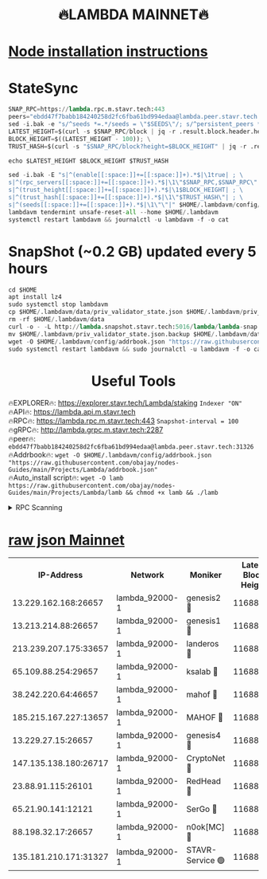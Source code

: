 <h1 align="center"> 🔥LAMBDA MAINNET🔥</h1>


[Node installation instructions](https://github.com/obajay/nodes-Guides/tree/main/Projects/Lambda)
=


# StateSync
```python
SNAP_RPC=https://lambda.rpc.m.stavr.tech:443
peers="ebdd47f7babb184240258d2fc6fba61bd994edaa@lambda.peer.stavr.tech:31326" 
sed -i.bak -e "s/^seeds *=.*/seeds = \"$SEEDS\"/; s/^persistent_peers *=.*/persistent_peers = \"$PEERS\"/" $HOME/.lambdavm/config/config.toml
LATEST_HEIGHT=$(curl -s $SNAP_RPC/block | jq -r .result.block.header.height); \
BLOCK_HEIGHT=$((LATEST_HEIGHT - 100)); \
TRUST_HASH=$(curl -s "$SNAP_RPC/block?height=$BLOCK_HEIGHT" | jq -r .result.block_id.hash)

echo $LATEST_HEIGHT $BLOCK_HEIGHT $TRUST_HASH

sed -i.bak -E "s|^(enable[[:space:]]+=[[:space:]]+).*$|\1true| ; \
s|^(rpc_servers[[:space:]]+=[[:space:]]+).*$|\1\"$SNAP_RPC,$SNAP_RPC\"| ; \
s|^(trust_height[[:space:]]+=[[:space:]]+).*$|\1$BLOCK_HEIGHT| ; \
s|^(trust_hash[[:space:]]+=[[:space:]]+).*$|\1\"$TRUST_HASH\"| ; \
s|^(seeds[[:space:]]+=[[:space:]]+).*$|\1\"\"|" $HOME/.lambdavm/config/config.toml
lambdavm tendermint unsafe-reset-all --home $HOME/.lambdavm
systemctl restart lambdavm && journalctl -u lambdavm -f -o cat

```
# SnapShot (~0.2 GB) updated every 5 hours
```python
cd $HOME
apt install lz4
sudo systemctl stop lambdavm
cp $HOME/.lambdavm/data/priv_validator_state.json $HOME/.lambdavm/priv_validator_state.json.backup
rm -rf $HOME/.lambdavm/data
curl -o - -L http://lambda.snapshot.stavr.tech:5016/lambda/lambda-snap.tar.lz4 | lz4 -c -d - | tar -x -C $HOME/.lambdavm --strip-components 2
mv $HOME/.lambdavm/priv_validator_state.json.backup $HOME/.lambdavm/data/priv_validator_state.json
wget -O $HOME/.lambdavm/config/addrbook.json "https://raw.githubusercontent.com/obajay/nodes-Guides/main/Projects/Lambda/addrbook.json"
sudo systemctl restart lambdavm && sudo journalctl -u lambdavm -f -o cat
```
 <h1 align="center"> Useful Tools</h1>

🔥EXPLORER🔥:      https://explorer.stavr.tech/Lambda/staking	        `Indexer "ON"` \
🔥API🔥: 			 		 https://lambda.api.m.stavr.tech \
🔥RPC🔥:           https://lambda.rpc.m.stavr.tech:443	              `Snapshot-interval = 100` \
🔥gRPC🔥:          http://lambda.grpc.m.stavr.tech:2287 \
🔥peer🔥:					 `ebdd47f7babb184240258d2fc6fba61bd994edaa@lambda.peer.stavr.tech:31326` \
🔥Addrbook🔥:    ```wget -O $HOME/.lambdavm/config/addrbook.json "https://raw.githubusercontent.com/obajay/nodes-Guides/main/Projects/Lambda/addrbook.json"``` \
🔥Auto_install script🔥: ```wget -O lamb https://raw.githubusercontent.com/obajay/nodes-Guides/main/Projects/Lambda/lamb && chmod +x lamb && ./lamb```


<details>
<summary>RPC Scanning</summary>

<h2 align="center"> We scan nodes in real time every 4 hours. And we provide the final result of RPC endpoints.
We cannot influence the operation of these nodes in any way. </h2>


```python
If Voting Power is higher than 0 --> then the Node is a validator of the network and may be subject to attack and be a potential threat to the chain.
```
```python
We marked such validators with a red symbol
```

</details>

[raw json Mainnet](https://rpc-check.lambm.stavr.tech/lambm/rpc-lambm-result.json)
=


<table><tr><th>IP-Address</th><th>Network</th><th>Moniker</th><th>Latest Block Height</th><th>Earliest Block Height</th><th>Catching Up</th><th>Tx Index</th><th>Voting Power</th><th>Scan Time</th></tr><tr><td>13.229.162.168:26657</td><td>lambda_92000-1</td><td>genesis2 🔴</td><td>11688381</td><td>1</td><td>False</td><td>on</td><td>16878690</td><td>2024-02-13T04:41:11.434631275UTC</td></tr><tr><td>13.213.214.88:26657</td><td>lambda_92000-1</td><td>genesis1 🔴</td><td>11688381</td><td>1</td><td>False</td><td>on</td><td>107835</td><td>2024-02-13T04:41:16.309590440UTC</td></tr><tr><td>213.239.207.175:33657</td><td>lambda_92000-1</td><td>landeros 🔴</td><td>11688379</td><td>8136001</td><td>False</td><td>off</td><td>1852775</td><td>2024-02-13T04:41:03.819943746UTC</td></tr><tr><td>65.109.88.254:29657</td><td>lambda_92000-1</td><td>ksalab 🔴</td><td>11688382</td><td>8715001</td><td>False</td><td>on</td><td>510465</td><td>2024-02-13T04:41:19.437215969UTC</td></tr><tr><td>38.242.220.64:46657</td><td>lambda_92000-1</td><td>mahof 🔴</td><td>11688384</td><td>10131001</td><td>False</td><td>off</td><td>770350</td><td>2024-02-13T04:41:24.336798235UTC</td></tr><tr><td>185.215.167.227:13657</td><td>lambda_92000-1</td><td>MAHOF 🔴</td><td>11688381</td><td>10134001</td><td>False</td><td>on</td><td>2051510</td><td>2024-02-13T04:41:15.117327929UTC</td></tr><tr><td>13.229.27.15:26657</td><td>lambda_92000-1</td><td>genesis4 🔴</td><td>11688381</td><td>11043001</td><td>False</td><td>on</td><td>9665448</td><td>2024-02-13T04:41:14.723726691UTC</td></tr><tr><td>147.135.138.180:26717</td><td>lambda_92000-1</td><td>CryptoNet 🔴</td><td>11688381</td><td>11383001</td><td>False</td><td>off</td><td>772743</td><td>2024-02-13T04:41:16.657671131UTC</td></tr><tr><td>23.88.91.115:26101</td><td>lambda_92000-1</td><td>RedHead 🔴</td><td>11688379</td><td>11588379</td><td>False</td><td>off</td><td>553202</td><td>2024-02-13T04:41:04.060829561UTC</td></tr><tr><td>65.21.90.141:12121</td><td>lambda_92000-1</td><td>SerGo 🔴</td><td>11688384</td><td>11588384</td><td>False</td><td>off</td><td>10612094</td><td>2024-02-13T04:41:24.001405711UTC</td></tr><tr><td>88.198.32.17:26657</td><td>lambda_92000-1</td><td>n0ok[MC] 🔴</td><td>11688385</td><td>11588385</td><td>False</td><td>off</td><td>1578630</td><td>2024-02-13T04:41:27.363224319UTC</td></tr><tr><td>135.181.210.171:31327</td><td>lambda_92000-1</td><td>STAVR-Service 🟢</td><td>11688382</td><td>11685501</td><td>False</td><td>on</td><td>0</td><td>2024-02-13T04:41:19.101115368UTC</td></tr></table>
